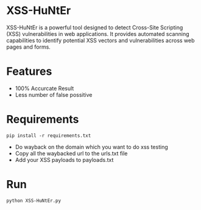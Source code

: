 # XSS-HuNtEr
XSS-HuNtEr is a powerful tool designed to detect Cross-Site Scripting (XSS) vulnerabilities in web applications. It provides automated scanning capabilities to identify potential XSS vectors and vulnerabilities across web pages and forms.

# Features

- 100% Accurcate Result
- Less number of false possitive

# Requirements
    pip install -r requirements.txt
- Do wayback on the domain which you want to do xss testing
- Copy all the waybacked url to the urls.txt file
- Add your XSS payloads to payloads.txt

# Run

    python XSS-HuNtEr.py




